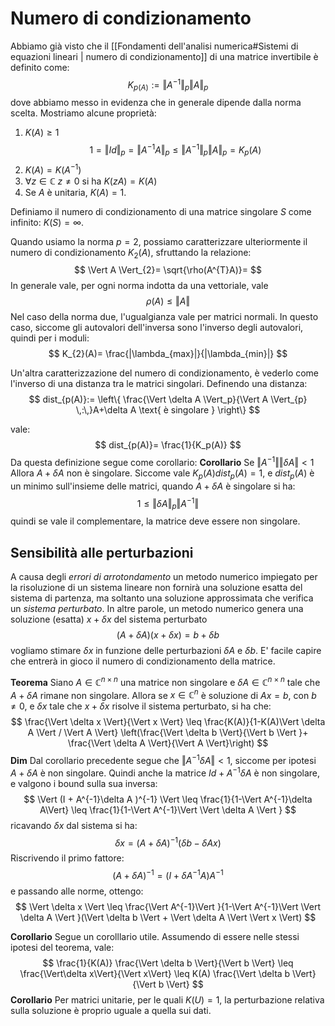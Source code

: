 # Numero di condizionamento 
Abbiamo già visto che il [[Fondamenti dell'analisi numerica#Sistemi di equazioni lineari | numero di condizionamento]] di una matrice invertibile è definito come:
$$
K_{p(A)}:= \Vert A^{-1} \Vert_{p}\Vert A \Vert_p
$$
dove abbiamo messo in evidenza che in generale dipende dalla norma scelta.
Mostriamo alcune proprietà:
1. $K(A) \geq 1$
$$
1 = \Vert Id \Vert_{p}= \Vert A^{-1} A \Vert_{p}\leq \Vert A^{-1} \Vert_p \Vert A \Vert_p = K_p(A)
$$
2. $K(A)= K(A^{-1})$
3. $\forall z \in \mathbb{C}$ $z \neq 0$ si ha $K(zA)=K(A)$
4. Se $A$ è unitaria, $K(A)=1$.

Definiamo il numero di condizionamento di una matrice singolare $S$ come infinito: $K(S)=\infty$.

Quando usiamo la norma $p=2$, possiamo caratterizzare ulteriormente il numero di condizionamento $K_2(A)$, sfruttando la relazione:
$$
\Vert A \Vert_{2}= \sqrt{\rho(A^{T}A)}=
$$
In generale vale, per ogni norma indotta da una vettoriale, vale
$$
\rho(A) \leq \Vert A \Vert
$$
Nel caso della norma due, l'ugualgianza vale per matrici normali. In questo caso, siccome gli autovalori dell'inversa sono l'inverso degli autovalori, quindi per i moduli:
$$
K_{2}(A)= \frac{|\lambda_{max}|}{|\lambda_{min}|}
$$

Un'altra caratterizzazione del numero di condizionamento, è vederlo come l'inverso di una distanza tra le matrici singolari. Definendo una distanza:
$$
dist_{p(A)}:= \left\{ \frac{\Vert \delta A \Vert_p}{\Vert A \Vert_{p} \,:\,}A+\delta A \text{ è singolare } \right\}
$$

vale:
$$
dist_{p(A)}= \frac{1}{K_p(A)}
$$
Da questa definizione segue come corollario:
**Corollario** Se $\Vert A^{-1} \Vert \Vert \delta A \Vert < 1$ Allora $A+\delta A$ non è singolare.
Siccome vale $K_p(A)dist_p(A)=1$, e $dist_p(A)$ è un minimo sull'insieme delle matrici, quando $A+\delta A$ è  singolare si ha:
$$
1 \leq \Vert \delta A \Vert_{p}\Vert A^{-1} \Vert
$$
quindi se vale il complementare, la matrice deve essere non singolare.

## Sensibilità alle perturbazioni
A causa degli _errori di arrotondamento_ un metodo numerico impiegato per la risoluzione di un sistema lineare non fornirà una soluzione esatta del sistema di partenza, ma soltanto una soluzione approssimata che verifica un _sistema perturbato_. In altre parole, un metodo numerico genera una soluzione (esatta) $x + \delta x$ del sistema perturbato
$$
(A+\delta A)(x+\delta x) = b + \delta b
$$
vogliamo stimare $\delta x$ in funzione delle perturbazioni $\delta A$ e $\delta b$.
E' facile capire che entrerà in gioco il numero di condizionamento della matrice.

**Teorema** 
Siano $A \in \mathbb{C}^{n\times n}$ una matrice non singolare e $\delta A \in \mathbb{C}^{n\times n}$ tale che $A+\delta A$ rimane non singolare. Allora se $x \in \mathbb{C}^n$ è soluzione di $Ax=b$, con $b \neq 0$, e $\delta x$ tale che $x+\delta x$ risolve il sistema perturbato, si ha che:
$$
\frac{\Vert \delta x \Vert}{\Vert x \Vert} \leq \frac{K(A)}{1-K(A)\Vert \delta A \Vert / \Vert A \Vert} \left(\frac{\Vert \delta b \Vert}{\Vert b \Vert }+ \frac{\Vert \delta A \Vert}{\Vert A \Vert}\right)
$$
**Dim**
Dal corollario precedente segue che $\Vert A^{-1} \delta A\Vert < 1$, siccome per ipotesi $A+\delta A$ è non singolare. Quindi anche la matrice $Id + A^{-1}\delta A$ è non singolare, e valgono i bound sulla sua inversa:
$$
\Vert (I + A^{-1}\delta A )^{-1} \Vert \leq \frac{1}{1-\Vert A^{-1}\delta A\Vert} \leq \frac{1}{1-\Vert A^{-1}\Vert \Vert \delta A \Vert }
$$
ricavando $\delta x$ dal sistema si ha:
$$
\delta x = (A+\delta A)^{-1} (\delta b - \delta Ax) 
$$
Riscrivendo il primo fattore:
$$
(A+\delta A)^{-1} = (I+\delta A^{-1} A)A^{-1}
$$
e passando alle norme, ottengo:
$$
\Vert \delta x \Vert \leq \frac{\Vert A^{-1}\Vert }{1-\Vert A^{-1}\Vert \Vert \delta A \Vert }(\Vert \delta b \Vert + \Vert \delta A \Vert \Vert x \Vert)
$$

**Corollario**
Segue un corolllario utile. Assumendo di essere nelle stessi ipotesi del teorema, vale:
$$
\frac{1}{K(A)} \frac{\Vert \delta b \Vert}{\Vert b \Vert} \leq \frac{\Vert\delta x\Vert}{\Vert x\Vert} \leq K(A)  \frac{\Vert \delta b \Vert}{\Vert b \Vert}
$$
**Corollario**
Per matrici unitarie, per le quali $K(U)=1$, la perturbazione relativa sulla soluzione è proprio uguale a quella sui dati.
